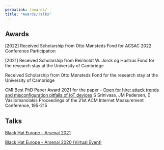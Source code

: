 ```yaml
---
permalink: /awards/
title: "Awards/Talks"
---
```


## Awards

\[2022\]
Received Scholarship from Otto Mønsteds Fond  for ACSAC 2022 Conference Participation

\[2021\]
Received Scholarship from Reinholdt W. Jorck og Hustrus Fond for the research stay at the University of Cambridge

Received Scholarship from Otto Mønsteds Fond  for the research stay at the University of Cambridge

CMI Best PhD Paper Award 2021 for the paper - [Open for hire: attack trends and misconfiguration pitfalls of IoT devices](https://dl.acm.org/doi/abs/10.1145/3487552.3487833) S Srinivasa, JM Pedersen, E Vasilomanolakis
Proceedings of the 21st ACM Internet Measurement Conference, 195-215


## Talks


[Black Hat Europe - Arsenal 2021](https://www.blackhat.com/eu-21/arsenal/schedule/index.html#riotpot-a-modular-hybrid-interaction-iotot-honeypot-24800)

[Black Hat Europe - Arsenal 2020 (Virtual Event)](https://www.youtube.com/watch?v=uMR76HTm9M0)

